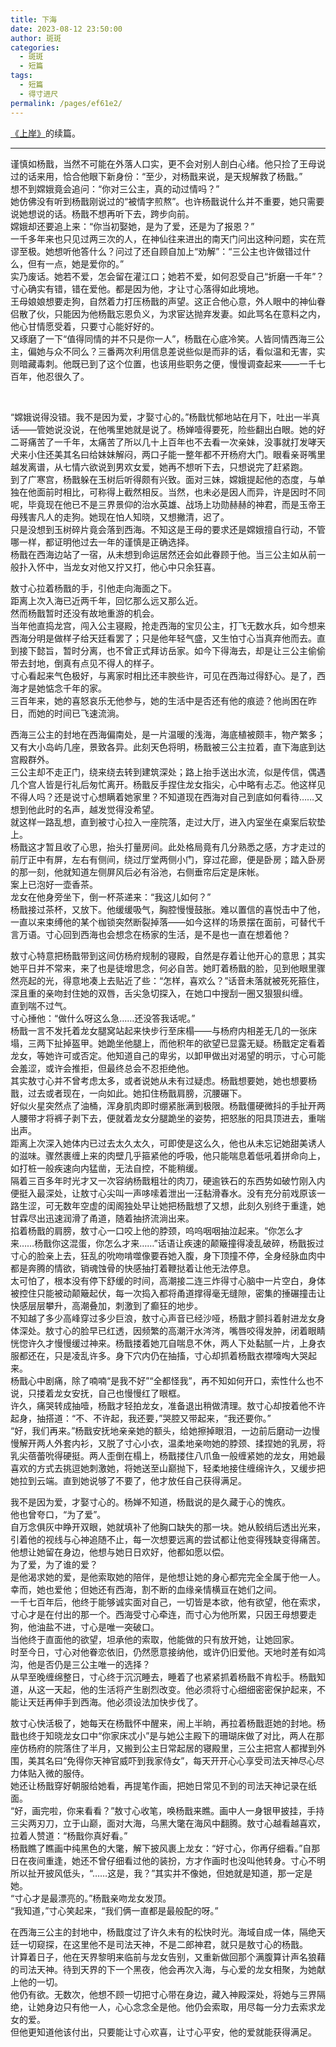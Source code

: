 ```yaml
---
title: 下海
date: 2023-08-12 23:50:00
author: 斑斑
categories: 
  - 斑斑
  - 短篇
tags: 
  - 短篇
  - 得寸进尺
permalink: /pages/ef61e2/
---
```


[《上岸》](https://banban98624.lofter.com/post/754ba27c_2b9076054)的续篇。

---

谨慎如杨戬，当然不可能在外落人口实，更不会对别人剖白心绪。他只捡了王母说过的话来用，恰合他眼下新身份：“至少，对杨戬来说，是天规解救了杨戬。”  <!-- more -->  
想不到嫦娥竟会追问：“你对三公主，真的动过情吗？”  
她仿佛没有听到杨戬刚说过的“被情字煎熬”。也许杨戬说什么并不重要，她只需要说她想说的话。杨戬不想再听下去，跨步向前。  
嫦娥却还要追上来：“你当初娶她，是为了爱，还是为了报恩？”  
一千多年来也只见过两三次的人，在神仙往来进出的南天门问出这种问题，实在荒谬至极。她想听他答什么？问过了还自顾自加上“劝解”：“三公主也许做错过什么，但有一点，她是爱你的。”  
实乃废话。她若不爱，怎会留在灌江口；她若不爱，如何忍受自己“折磨一千年”？寸心确实有错，错在爱他。都是因为他，才让寸心落得如此境地。  
王母娘娘想要走狗，自然着力打压杨戬的声望。这正合他心意，外人眼中的神仙眷侣散了伙，只能因为他杨戬忘恩负义，为求宦达抛弃发妻。如此骂名在意料之内，他心甘情愿受着，只要寸心能好好的。  
又琢磨了一下“值得同情的并不只是你一人”，杨戬在心底冷笑。人皆同情西海三公主，偏她与众不同么？三番两次利用信息差说些似是而非的话，看似温和无害，实则暗藏毒刺。他既已到了这个位置，也该用些职务之便，慢慢调查起来——一千七百年，他忍很久了。

<br/>

“嫦娥说得没错。我不是因为爱，才娶寸心的。”杨戬忧郁地站在月下，吐出一半真话——管她说没说，在他嘴里她就是说了。杨婵噎得要死，险些翻出白眼。她的好二哥痛苦了一千年，太痛苦了所以几十上百年也不去看一次亲妹，没事就打发哮天犬来小住还美其名曰给妹妹解闷，两口子能一整年都不开杨府大门。眼看亲哥嘴里越发离谱，从七情六欲说到男欢女爱，她再不想听下去，只想说完了赶紧跑。  
到了广寒宫，杨戬躲在玉树后听得颇有兴致。面对三妹，嫦娥提起他的态度，与单独在他面前时相比，可称得上截然相反。当然，也未必是因人而异，许是因时不同呢，毕竟现在他已不是三界景仰的治水英雄、战场上功勋赫赫的神君，而是玉帝王母残害凡人的走狗。她现在怕人知晓，又想撇清，迟了。  
只是没想到玉树碎片竟会落到西海。不知这是王母的要求还是嫦娥擅自行动，不管哪一样，都证明他过去一年的谨慎是正确选择。  
杨戬在西海边站了一宿，从未想到命运居然还会如此眷顾于他。当三公主如从前一般扑入怀中，当龙女对他又拧又打，他心中只余狂喜。  

敖寸心拉着杨戬的手，引他走向海面之下。  
距离上次入海已近两千年，回忆那么远又那么近。  
然而杨戬暂时还没有故地重游的机会。  
当年他直捣龙宫，闯入公主寝殿，抢走西海的宝贝公主，打飞无数水兵，如今想来西海分明是做样子给天廷看罢了；只是他年轻气盛，又生怕寸心当真弃他而去。直到接下懿旨，暂时分离，也不曾正式拜访岳家。如今下得海去，却是让三公主偷偷带去封地，倒真有点见不得人的样子。  
寸心看起来气色极好，与离家时相比还丰腴些许，可见在西海过得舒心。是了，西海才是她惦念千年的家。  
三百年来，她的喜怒哀乐无他参与，她的生活中是否还有他的痕迹？他尚困在昨日，而她的时间已飞速流淌。

西海三公主的封地在西海偏南处，是一片温暖的浅海，海底植被颇丰，物产繁多；又有大小岛屿几座，景致各异。此刻天色将明，杨戬被三公主拉着，直下海底到达宫殿群外。  
三公主却不走正门，绕来绕去转到建筑深处；路上抬手送出水流，似是传信，偶遇几个宫人皆是行礼后匆忙离开。杨戬反手捏住龙女指尖，心中略有忐忑。他这样见不得人吗？还是说寸心想瞒着她家里？不知道现在西海对自己到底如何看待……又想到他此时的名声，越发觉得没希望。  
就这样一路乱想，直到被寸心拉入一座院落，走过大厅，进入内室坐在桌案后软垫上。  
杨戬这才暂且收了心思，抬头打量房间。此处格局竟有几分熟悉之感，方才走过的前厅正中有屏，左右有侧间，绕过厅堂两侧小门，穿过花廊，便是卧房；踏入卧房的那一刻，他就知道左侧屏风后必有浴池，右侧垂帘后定是床帐。  
案上已泡好一壶香茶。  
龙女在他身旁坐下，倒一杯茶递来：“我这儿如何？”  
杨戬接过茶杯，又放下。他缓缓吸气，胸腔慢慢鼓胀。难以置信的喜悦击中了他，一直以来束缚他的某个枷锁突然断裂掉落——如今这样的场景摆在面前，可替代千言万语。寸心回到西海也会想念在杨家的生活，是不是也一直在想着他？

敖寸心特意把杨戬带到这间仿杨府规制的寝殿，自然是存着让他开心的意思；其实她平日并不常来，来了也是徒增思念，何必自苦。她盯着杨戬的脸，见到他眼里骤然亮起的光，得意地凑上去贴近了些：“怎样，喜欢么？”话音未落就被死死箍住，深且重的亲吻封住她的双唇，舌尖急切探入，在她口中搜刮一圈又狠狠纠缠。  
直到喘不过气。  
寸心捶他：“做什么呀这么急……还没答我话呢。”  
杨戬一言不发托着龙女腿窝站起来快步行至床榻——与杨府内相差无几的一张床塌，三两下扯掉盔甲。她跪坐他腿上，而他积年的欲望已显露无疑。杨戬定定看着龙女，等她许可或否定。他知道自己的卑劣，以卸甲做出对渴望的明示，寸心可能会羞涩，或许会推拒，但最终总会不忍拒绝他。  
其实敖寸心并不曾考虑太多，或者说她从未有过疑虑。杨戬想要她，她也想要杨戬，过去或者现在，一向如此。她扣住杨戬肩膀，沉腰碾下。  
好似火星突然点了油桶，浑身肌肉即时绷紧胀满到极限。杨戬僵硬微抖的手扯开两人腰带才将裤子剥下去，便就着龙女分腿跪坐的姿势，把怒胀的阳具顶进去，重喘出声。  
距离上次深入她体内已过去太久太久，可即使是这么久，他也从未忘记她甜美诱人的滋味。骤然裹缠上来的肉壁几乎箍紧他的呼吸，他只能喘息着低吼着拼命向上，如打桩一般疾速向内猛凿，无法自控，不能稍缓。  
隔着三百多年时光才又一次容纳杨戬粗壮的肉刀，硬逾铁石的东西势如破竹刚入内便挺入最深处，让敖寸心尖叫一声哆嗦着泄出一汪黏滑春水。没有充分前戏原该一路生涩，可无数年空虚的闺阁独处早让她把杨戬想了又想，此刻久别终于重逢，她甘霖尽出迅速润滑了甬道，随着抽挤流淌出来。  
掐着杨戬的肩膀，敖寸心一口咬上他的脖颈，呜呜咽咽抽泣起来。“你怎么才来……杨戬你这混蛋，你怎么才来……”话语让疾速的颠簸撞得凌乱破碎，杨戬扳过寸心的脸亲上去，狂乱的吮吻啃噬像要吞她入腹，身下顶撞不停，全身经脉血肉中都是奔腾的情欲，销魂蚀骨的快感抽打着鞭挞着让他无法停息。  
太可怕了，根本没有停下舒缓的时间，高潮接二连三炸得寸心脑中一片空白，身体被控住只能被动颠簸起伏，每一次捣入都将甬道撑得毫无缝隙，密集的捶碾撞击让快感层层攀升，高潮叠加，刺激到了癫狂的地步。  
不知越了多少高峰穿过多少巨浪，敖寸心声音已经沙哑，杨戬才颤抖着射进龙女身体深处。敖寸心的脸早已红透，因频繁的高潮汗水涔涔，嘴唇咬得发肿，闭着眼睛恍惚许久才慢慢缓过神来。杨戬搂着她兀自喘息不休，两人下处黏腻一片，上身衣服都还在，只是凌乱许多。身下穴内仍在抽搐，寸心却抓着杨戬衣襟嚎啕大哭起来。  
杨戬心中剧痛，除了喃喃“是我不好”“全都怪我”，再不知如何开口，索性什么也不说，只搂着龙女安抚，自己也慢慢红了眼框。  
许久，痛哭转成抽噎，杨戬才轻拍龙女，准备退出稍做清理。敖寸心却按着他不许起身，抽搭道：“不、不许起，我还要，”哭腔又带起来，“我还要你。”  
“好，我们再来。”杨戬安抚地亲亲她的额头，给她擦掉眼泪，一边前后磨动一边慢慢解开两人外套内衫，又脱了寸心小衣，温柔地亲吻她的脖颈、揉捏她的乳房，将乳尖蓓蕾吮得硬挺。两人歪倒在榻上，杨戬搂住八爪鱼一般缠紧她的龙女，用她最喜欢的方式去挑逗她刺激她，将她送至山巅抛下，轻柔地接住缠绵许久，又缓步把她拉到云端。直到她说够了不要了，他才放任自己获得满足。

我不是因为爱，才娶寸心的。杨婵不知道，杨戬说的是久藏于心的愧疚。  
他也曾夸口，“为了爱”。  
自万念俱灰中睁开双眼，她就填补了他胸口缺失的那一块。她从鲛绡后透出光来，引着他的视线与心神追随不止，每一次想要远离的尝试都让他变得残缺变得痛苦。他想让她留在身边，他想与她日日欢好，他都如愿以偿。  
为了爱，为了谁的爱？  
是他渴求她的爱，是他索取她的陪伴，是他想让她的身心都完完全全属于他一人。幸而，她也爱他；但她还有西海，割不断的血缘亲情横亘在她们之间。  
一千七百年后，他终于能够诚实面对自己，一切皆是本欲，他有欲望，他在索求，寸心才是在付出的那一个。西海受寸心牵连，而寸心为他所累，只因王母想要走狗，他油盐不进，寸心是唯一突破口。  
当他终于直面他的欲望，坦承他的索取，他能做的只有放开她，让她回家。  
时至今日，寸心对他眷恋依旧，仍然愿意接纳他，或许仍旧爱他。天地时差有如鸿沟，他是否仍是三公主唯一的选择？  
从早至晚缠绵整日，寸心终于沉沉睡去，睡着了也紧紧抓着杨戬不肯松手。杨戬知道，从这一天起，他的生活将产生剧烈改变。他必须将寸心细细密密保护起来，不能让天廷再伸手到西海。他必须设法加快步伐了。

敖寸心快活极了，她每天在杨戬怀中醒来，闹上半晌，再拉着杨戬逛她的封地。杨戬也终于知晓龙女口中“你家床忒小”是与她公主殿下的珊瑚床做了对比，两人在那座仿杨府的院落住了半月，又搬到公主日常起居的寝殿里，三公主把宫人都撵到外围，美其名曰“免得你天神官威吓到我家侍女”，每天开开心心享受司法天神尽心尽力体贴入微的服侍。  
她还让杨戬穿好朝服给她看，再提笔作画，把她日常见不到的司法天神记录在纸面。  
“好，画完啦，你来看看？”敖寸心收笔，唤杨戬来瞧。画中人一身银甲披挂，手持三尖两刃刀，立于山巅，面对大海，乌黑大氅在海风中翻腾。敖寸心越看越喜欢，拉着人赞道：“杨戬你真好看。”  
杨戬瞧了瞧画中纯黑色的大氅，解下披风裹上龙女：“好寸心，你再仔细看。”自那日在夜间重逢，她还不曾仔细看过他的装扮，方才作画时也没叫他转身。寸心不明所以扯开披风低头，“……这是，我？”其实并不像她，但她就是知道，那一定是她。  
“寸心才是最漂亮的。”杨戬亲吻龙女发顶。  
“我知道，”寸心笑起来，“我们俩一直都是最般配的呀。”

在西海三公主的封地中，杨戬度过了许久未有的松快时光。海域自成一体，隔绝天廷一切窥探，在这里他不是司法天神，不是二郎神君，就只是敖寸心的杨戬。  
计算着日子，他在天界黎明来临前与龙女告别，又重新做回那个满腹算计声名狼藉的司法天神。待到天界的下一个黑夜，他会再次入海，与心爱的龙女相聚，为她献上他的一切。  
他仍有欲。无数次，他想不顾一切把寸心带在身边，藏入神殿深处，将她与三界隔绝，让她身边只有他一人，心心念念全是他。他仍会索取，用尽每一分力去索求龙女的爱。  
但他更知道他该付出，只要能让寸心欢喜，让寸心平安，他的爱就能获得满足。  

